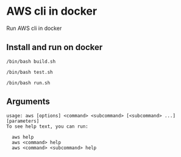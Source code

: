 # AWS cli in docker

Run AWS cli in docker

## Install and run on docker

```shell
/bin/bash build.sh
```

```shell
/bin/bash test.sh
```

```shell
/bin/bash run.sh
```

## Arguments

```shell
usage: aws [options] <command> <subcommand> [<subcommand> ...] [parameters]
To see help text, you can run:

  aws help
  aws <command> help
  aws <command> <subcommand> help
```